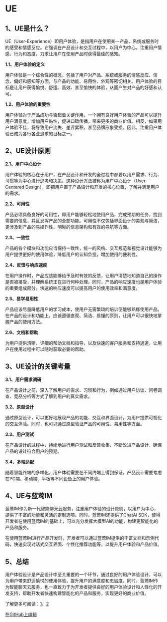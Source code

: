# UE

## 1、UE是什么？

UE（User-Experience）即用户体验，是指用户在使用某一产品、系统或服务时的感受和情感反应。它强调在产品设计和交互过程中，以用户为中心，注重用户情感、行为和态度，力求让用户在使用产品时获得最佳的感知。

**1.1、用户体验的定义**

用户体验是一个综合性的概念，包括了用户对产品、系统或服务的情感反应、信念、偏好和感知等方面，与产品的功能、易用性、外观等密切相关。用户体验的目标是让用户获得愉悦、舒适、高效、甚至愉快的体验，从而产生对产品的好感和认可。

**1.2、用户体验的重要性**

用户体验对于产品成功与否起着关键作用。一个拥有良好用户体验的产品可以提升用户满意度，增加用户黏性，促进口碑传播，带来更多的商业价值。相反，如果用户体验不佳，将导致用户流失、差评累积，甚至品牌形象受损。因此，注重用户体验已成为各行各业追求的目标之一。

## 2、UE设计原则

**2.1、用户中心设计**

用户体验的核心在于用户，在产品设计和开发的全过程中都要以用户需求、行为、习惯等为中心进行思考和决策。这种设计方法被称为用户中心设计（User-Centered Design），即把用户置于产品设计和开发的核心位置，了解并满足用户的需求。

**2.2、可用性**

产品必须具备良好的可用性，即用户能够轻松地使用产品，完成预期的任务，找到需要的信息，并且发挥产品的全部功能。可用性不仅包括界面设计的美观与简洁，更涉及到产品的易操作性、明晰的信息架构和有效的导航等方面。

**2.3、一致性**

产品的各个模块和功能应当保持一致性，统一的风格、交互规范和视觉设计能够为用户提供更好的使用体验，降低用户的认知负担，增加使用的便利性。

**2.4、反馈与响应速度**

在用户操作时，产品应该能够给予及时有效的反馈，让用户清楚地知道自己的操作是否被接受，并理解系统正在进行何种处理。同时，产品的响应速度也是用户体验的重要组成部分。快速的响应速度可以提高用户的使用效率和满意度。

**2.5、易学易用性**

产品应该尽量降低用户的学习成本，使用户无需繁琐的培训便能够熟练使用产品。在产品的设计和功能上，应该遵循直观、简洁、易懂的原则，让用户可以很快地掌握产品的使用方法。

**2.6、文档和帮助**

为用户提供清晰、详细的帮助文档和指导，以及快速的客户服务和支持通道，让用户在使用过程中可以随时获取必要的帮助。

## 3、UE设计的关键考量

**3.1、用户需求调研**

在产品设计之前，深入了解用户的需求、习惯和行为，例如通过用户访谈、问卷调查、竞品分析等方式了解到用户的真实需求。

**3.2、原型设计**

通过原型设计，可以更好地展现产品的功能、交互和界面设计，为用户提供可视化的交互体验。同时，也可以通过原型验证产品的可用性、易用性等方面。

**3.3、用户测试**

在产品设计的过程中，持续地进行用户测试和反馈收集，不断改进产品设计，确保产品的设计符合用户的预期。

**3.4、多端适配**

随着智能终端的多样化，用户体验需要在不同终端上得到保证，产品设计需要考虑在PC端、移动端、平板等不同设备上的用户体验。

## 4、UE与蓝莺IM

蓝莺IM作为新一代智能聊天云服务，注重用户体验的设计原则，以用户为中心，提供了丰富的功能和灵活的定制选项。同时，蓝莺IM还提供了ChatAI SDK，使得开发者在使用蓝莺IM的基础上，可以充分发挥大模型AI的功能，构建更智能化的产品和服务。

在使用蓝莺IM进行产品开发时，开发者可以通过蓝莺IM提供的丰富文档和示例代码，快速实现对话式交互界面、个性化推荐功能等，以提升用户体验和产品价值。

## 5、总结

用户体验设计是产品设计中至关重要的一个环节，通过良好的用户体验设计，可以为用户带来舒适愉悦的使用体验，提升用户的满意度和忠诚度。同时，蓝莺IM作为智能聊天云服务，也一直致力于为开发者提供良好的用户体验设计和人性化的开发支持，帮助开发者快速构建智能化的产品和服务，实现更好的商业价值。

了解更多可阅读：[1](https://www.lanyingim.com)、[2](https://www.lanyingim.com)

[在GitHub上编辑](./)
